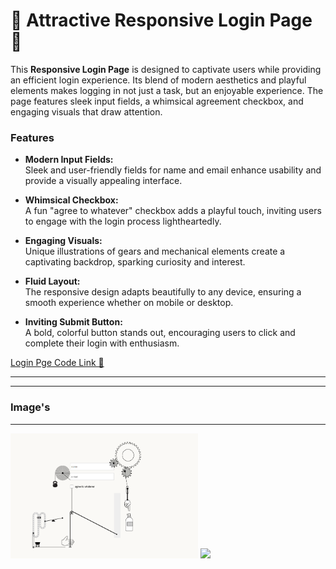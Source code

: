 # 🌟 Attractive Responsive Login Page 🌟

This **Responsive Login Page** is designed to captivate users while providing an efficient login experience. Its blend of modern aesthetics and playful elements makes logging in not just a task, but an enjoyable experience. The page features sleek input fields, a whimsical agreement checkbox, and engaging visuals that draw attention.

### Features

- **Modern Input Fields:**  
  Sleek and user-friendly fields for name and email enhance usability and provide a visually appealing interface.

- **Whimsical Checkbox:**  
  A fun "agree to whatever" checkbox adds a playful touch, inviting users to engage with the login process lightheartedly.

- **Engaging Visuals:**  
  Unique illustrations of gears and mechanical elements create a captivating backdrop, sparking curiosity and interest.

- **Fluid Layout:**  
  The responsive design adapts beautifully to any device, ensuring a smooth experience whether on mobile or desktop.

- **Inviting Submit Button:**  
  A bold, colorful button stands out, encouraging users to click and complete their login with enthusiasm.


[Login Pge Code Link 🔗 ](https://github.com/programmingpioneer/Login-Page-s-/tree/d46df5a110a295a803b3842aeb55ddac30d4ff8b/Responsive%20Login%20Page)
  

<hr><hr>

### Image's

<hr>
<img src="https://github.com/programmingpioneer/Login-Page-s-/blob/c8a243b0fbb49ecd776d4ddcdad61a71f2aa8587/Responsive%20Login%20Page/Output.png" width="300" height="200" />
<img src="="300" height="200" />
